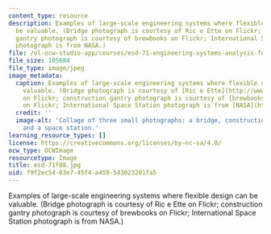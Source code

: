 ```yaml
---
content_type: resource
description: Examples of large-scale engineering systems where flexible design can
  be valuable. (Bridge photograph is courtesy of Ric e Ette on Flickr; construction
  gantry photograph is courtesy of brewbooks on Flickr; International Space Station
  photograph is from NASA.)
file: /ol-ocw-studio-app/courses/esd-71-engineering-systems-analysis-for-design-fall-2008/f9f2ec5403e745f4a459543023201fa5_esd-71f08.jpg
file_size: 105684
file_type: image/jpeg
image_metadata:
  caption: Examples of large-scale engineering systems where flexible design can be
    valuable. (Bridge photograph is courtesy of [Ric e Ette](http://www.flickr.com/photos/ricardo_ferreira/2085996544/)
    on Flickr; construction gantry photograph is courtesy of [brewbooks](http://www.flickr.com/photos/brewbooks/335944629/)
    on Flickr; International Space Station photograph is from [NASA](http://www.nasa.gov/centers/glenn/home/index.html#.U8y1EfmSzS4).)
  credit: ''
  image-alt: 'Collage of three small photographs: a bridge, construction equipment,
    and a space station.'
learning_resource_types: []
license: https://creativecommons.org/licenses/by-nc-sa/4.0/
ocw_type: OCWImage
resourcetype: Image
title: esd-71f08.jpg
uid: f9f2ec54-03e7-45f4-a459-543023201fa5
---
```

Examples of large-scale engineering systems where flexible design can be valuable. (Bridge photograph is courtesy of Ric e Ette on Flickr; construction gantry photograph is courtesy of brewbooks on Flickr; International Space Station photograph is from NASA.)